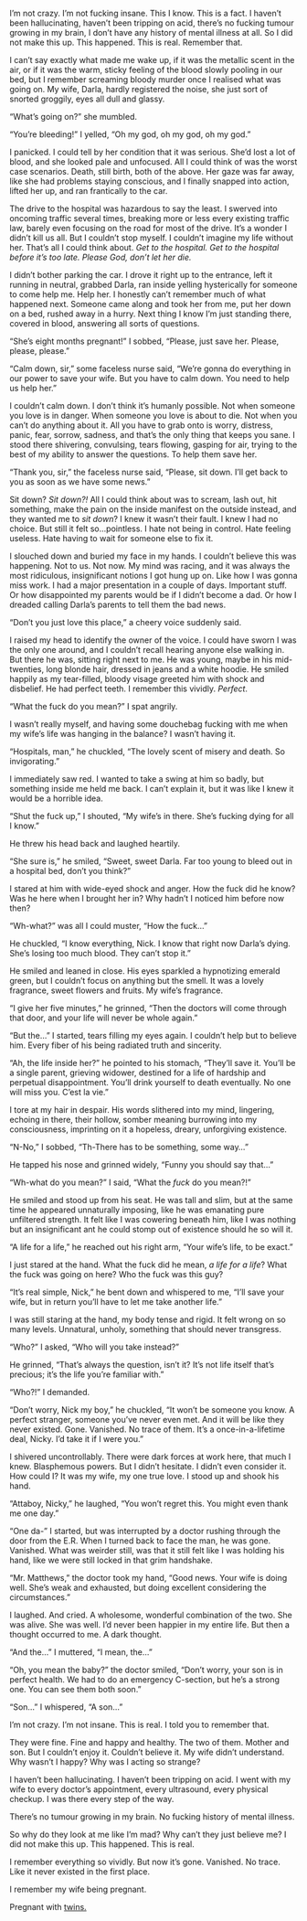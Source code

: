 I’m not crazy. I’m not fucking insane. This I know. This is a fact. I haven’t been hallucinating, haven’t been tripping on acid, there’s no fucking tumour growing in my brain, I don’t have any history of mental illness at all. So I did not make this up. This happened. This is real. Remember that.

I can’t say exactly what made me wake up, if it was the metallic scent in the air, or if it was the warm, sticky feeling of the blood slowly pooling in our bed, but I remember screaming bloody murder once I realised what was going on. My wife, Darla, hardly registered the noise, she just sort of snorted groggily, eyes all dull and glassy. 

“What’s going on?” she mumbled.

“You’re bleeding!” I yelled, “Oh my god, oh my god, oh my god.”

I panicked. I could tell by her condition that it was serious. She’d lost a lot of blood, and she looked pale and unfocused. All I could think of was the worst case scenarios. Death, still birth, both of the above. Her gaze was far away, like she had problems staying conscious, and I finally snapped into action, lifted her up, and ran frantically to the car.

The drive to the hospital was hazardous to say the least. I swerved into oncoming traffic several times, breaking more or less every existing traffic law, barely even focusing on the road for most of the drive. It’s a wonder I didn’t kill us all. But I couldn’t stop myself. I couldn’t imagine my life without her. That’s all I could think about. *Get to the hospital. Get to the hospital before it’s too late. Please God, don’t let her die.*

I didn’t bother parking the car. I drove it right up to the entrance, left it running in neutral, grabbed Darla, ran inside yelling hysterically for someone to come help me. Help her. I honestly can’t remember much of what happened next. Someone came along and took her from me, put her down on a bed, rushed away in a hurry. Next thing I know I’m just standing there, covered in blood, answering all sorts of questions.

“She’s eight months pregnant!” I sobbed, “Please, just save her. Please, please, please.”

“Calm down, sir,” some faceless nurse said, “We’re gonna do everything in our power to save your wife. But you have to calm down. You need to help us help her.”

I couldn’t calm down. I don’t think it’s humanly possible. Not when someone you love is in danger. When someone you love is about to die. Not when you can’t do anything about it. All you have to grab onto is worry, distress, panic, fear, sorrow, sadness, and that’s the only thing that keeps you sane. I stood there shivering, convulsing, tears flowing, gasping for air, trying to the best of my ability to answer the questions. To help them save her. 

“Thank you, sir,” the faceless nurse said, “Please, sit down. I’ll get back to you as soon as we have some news.”

Sit down? *Sit down?!* All I could think about was to scream, lash out, hit something, make the pain on the inside manifest on the outside instead, and they wanted me to *sit down*? I knew it wasn’t their fault. I knew I had no choice. But still it felt so...pointless. I hate not being in control. Hate feeling useless. Hate having to wait for someone else to fix it.

I slouched down and buried my face in my hands. I couldn’t believe this was happening. Not to us. Not now. My mind was racing, and it was always the most ridiculous, insignificant notions I got hung up on. Like how I was gonna miss work. I had a major presentation in a couple of days. Important stuff. Or how disappointed my parents would be if I didn’t become a dad. Or how I dreaded calling Darla’s parents to tell them the bad news. 

“Don’t you just love this place,” a cheery voice suddenly said.

I raised my head to identify the owner of the voice. I could have sworn I was the only one around, and I couldn’t recall hearing anyone else walking in. But there he was, sitting right next to me. He was young, maybe in his mid-twenties, long blonde hair, dressed in jeans and a white hoodie. He smiled happily as my tear-filled, bloody visage greeted him with shock and disbelief. He had perfect teeth. I remember this vividly. *Perfect*.

“What the fuck do you mean?” I spat angrily. 

I wasn’t really myself, and having some douchebag fucking with me when my wife’s life was hanging in the balance? I wasn’t having it.

“Hospitals, man,” he chuckled, “The lovely scent of misery and death. So invigorating.”

I immediately saw red. I wanted to take a swing at him so badly, but something inside me held me back. I can’t explain it, but it was like I knew it would be a horrible idea.

“Shut the fuck up,” I shouted, “My wife’s in there. She’s fucking dying for all I know.”

He threw his head back and laughed heartily.

“She sure is,” he smiled, “Sweet, sweet Darla. Far too young to bleed out in a hospital bed, don’t you think?”

I stared at him with wide-eyed shock and anger. How the fuck did he know? Was he here when I brought her in? Why hadn’t I noticed him before now then?

“Wh-what?” was all I could muster, “How the fuck…”

He chuckled, “I know everything, Nick. I know that right now Darla’s dying. She’s losing too much blood. They can’t stop it.”

He smiled and leaned in close. His eyes sparkled a hypnotizing emerald green, but I couldn’t focus on anything but the smell. It was a lovely fragrance, sweet flowers and fruits. My wife’s fragrance.

“I give her five minutes,” he grinned, “Then the doctors will come through that door, and your life will never be whole again.”

“But the…” I started, tears filling my eyes again. I couldn’t help but to believe him. Every fiber of his being radiated truth and sincerity. 

“Ah, the life inside her?” he pointed to his stomach, “They’ll save it. You’ll be a single parent, grieving widower, destined for a life of hardship and perpetual disappointment. You’ll drink yourself to death eventually. No one will miss you. C’est la vie.”

I tore at my hair in despair. His words slithered into my mind, lingering, echoing in there, their hollow, somber meaning burrowing into my consciousness, imprinting on it a hopeless, dreary, unforgiving existence.

“N-No,” I sobbed, “Th-There has to be something, some way…”

He tapped his nose and grinned widely, “Funny you should say that…”

“Wh-what do you mean?” I said, “What the *fuck* do you mean?!”

He smiled and stood up from his seat. He was tall and slim, but at the same time he appeared unnaturally imposing, like he was emanating pure unfiltered strength. It felt like I was cowering beneath him, like I was nothing but an insignificant ant he could stomp out of existence should he so will it.

“A life for a life,” he reached out his right arm, “Your wife’s life, to be exact.”

I just stared at the hand. What the fuck did he mean, *a life for a life*? What the fuck was going on here? Who the fuck was this guy?

“It’s real simple, Nick,” he bent down and whispered to me, “I’ll save your wife, but in return you’ll have to let me take another life.”

I was still staring at the hand, my body tense and rigid. It felt wrong on so many levels. Unnatural, unholy, something that should never transgress.

“Who?” I asked, “Who will you take instead?”

He grinned, “That’s always the question, isn’t it? It’s not life itself that’s precious; it’s the life you’re familiar with.” 

“Who?!” I demanded.

“Don’t worry, Nick my boy,” he chuckled, “It won’t be someone you know. A perfect stranger, someone you’ve never even met. And it will be like they never existed. Gone. Vanished. No trace of them. It’s a once-in-a-lifetime deal, Nicky. I’d take it if I were you.”

I shivered uncontrollably. There were dark forces at work here, that much I knew. Blasphemous powers. But I didn’t hesitate. I didn’t even consider it. How could I? It was my wife, my one true love. I stood up and shook his hand.

“Attaboy, Nicky,” he laughed, “You won’t regret this. You might even thank me one day.”

“One da-” I started, but was interrupted by a doctor rushing through the door from the E.R. When I turned back to face the man, he was gone. Vanished. What was weirder still, was that it still felt like I was holding his hand, like we were still locked in that grim handshake. 

“Mr. Matthews,” the doctor took my hand, “Good news. Your wife is doing well. She’s weak and exhausted, but doing excellent considering the circumstances.”

I laughed. And cried. A wholesome, wonderful combination of the two. She was alive. She was well. I’d never been happier in my entire life. But then a thought occurred to me. A dark thought.

“And the…” I muttered, “I mean, the…”

“Oh, you mean the baby?” the doctor smiled, “Don’t worry, your son is in perfect health. We had to do an emergency C-section, but he’s a strong one. You can see them both soon.”

“Son…” I whispered, “A son…”

I’m not crazy. I’m not insane. This is real. I told you to remember that.

They were fine. Fine and happy and healthy. The two of them. Mother and son. But I couldn’t enjoy it. Couldn’t believe it. My wife didn’t understand. Why wasn’t I happy? Why was I acting so strange?

I haven’t been hallucinating. I haven’t been tripping on acid. I went with my wife to every doctor’s appointment, every ultrasound, every physical checkup. I was there every step of the way.

There’s no tumour growing in my brain. No fucking history of mental illness.

So why do they look at me like I’m mad? Why can’t they just believe me? I did not make this up. This happened. This is real.

I remember everything so vividly. But now it’s gone. Vanished. No trace. Like it never existed in the first place.

I remember my wife being pregnant.

Pregnant with [twins.](https://www.reddit.com/user/hyperobscura/posts/)